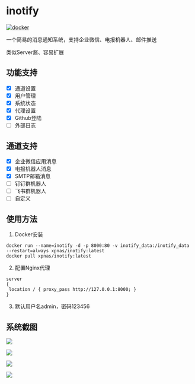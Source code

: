 # inotify

[![docker](https://github.com/xpnas/inotify/actions/workflows/docker.yml/badge.svg)](https://github.com/xpnas/inotify/actions/workflows/docker.yml)

一个简易的消息通知系统，支持企业微信、电报机器人、邮件推送

类似Server酱、容易扩展

## 功能支持

- [x] 通道设置  
- [x] 用户管理
- [x] 系统状态 
- [x] 代理设置
- [x] Github登陆
- [ ] 外部日志

## 通道支持

- [x] 企业微信应用消息
- [x] 电报机器人消息
- [x] SMTP邮箱消息
- [ ] 钉钉群机器人
- [ ] 飞书群机器人
- [ ] 自定义

## 使用方法
  1. Docker安装
   ```
   docker run --name=inotify -d -p 8000:80 -v inotify_data:/inotify_data --restart=always xpnas/inotify:latest
docker pull xpnas/inotify:latest
   ```

  2. 配置Nginx代理
   ```
   server
   {
    location / { proxy_pass http://127.0.0.1:8000; }
   }
   ```
 
  3. 默认用户名admin，密码123456
  
## 系统截图
  
![](../master/public/A.png)

![](../master/public/B.png)

![](../master/public/C.png)

![](../master/public/D.png)

